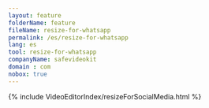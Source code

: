 ```yaml
---
layout: feature
folderName: feature
fileName: resize-for-whatsapp
permalink: /es/resize-for-whatsapp
lang: es
tool: resize-for-whatsapp
companyName: safevideokit
domain : com
nobox: true
---
```


{% include VideoEditorIndex/resizeForSocialMedia.html %}

   